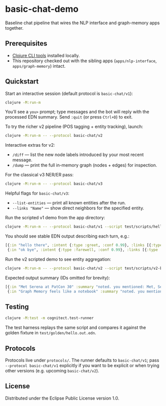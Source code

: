 # basic-chat-demo

Baseline chat pipeline that wires the NLP interface and graph-memory apps together.

## Prerequisites

- [Clojure CLI tools](https://clojure.org/guides/getting_started) installed locally.
- This repository checked out with the sibling apps (`apps/nlp-interface`, `apps/graph-memory`) intact.

## Quickstart

Start an interactive session (default protocol is `basic-chat/v1`):

```bash
clojure -M:run-m
```

You’ll see a `you>` prompt; type messages and the bot will reply with the processed EDN summary. Send `:quit` (or press `Ctrl+D`) to exit.

To try the richer v2 pipeline (POS tagging + entity tracking), launch:

```bash
clojure -M:run-m -- --protocol basic-chat/v2
```

Interactive extras for v2:

- `/diff` — list the new node labels introduced by your most recent message.
- `/dump` — print the full in-memory graph (nodes + edges) for inspection.

For the classical v3 NER/ER pass:

```bash
clojure -M:run-m -- --protocol basic-chat/v3
```

Helpful flags for `basic-chat/v3`:

- `--list-entities` — print all known entities after the run.
- `--links "Name"` — show direct neighbors for the specified entity.

Run the scripted v1 demo from the app directory:

```bash
clojure -M:run-m -- --protocol basic-chat/v1 --script test/scripts/hello.edn
```

You should see stable EDN output describing each turn, e.g.:

```clojure
[{:in "hello there", :intent {:type :greet, :conf 0.99}, :links [{:type :derives}]}
 {:in "ok bye", :intent {:type :farewell, :conf 0.99}, :links [{:type :derives}]}]
```

Run the v2 scripted demo to see entity aggregation:

```bash
clojure -M:run-m -- --protocol basic-chat/v2 --script test/scripts/v2-basic.edn
```

Expected output summary (IDs omitted for brevity):

```clojure
[{:in "Met Serena at PatCon 30" :summary "noted. you mentioned: Met, Serena, at, PatCon, 30, Met Serena."}
 {:in "Graph Memory feels like a notebook" :summary "noted. you mentioned: Met, Serena, at, PatCon, 30, Met Serena, Graph, Memory, feels, like, a, notebook, Graph Memory."}]
```
## Testing

```bash
clojure -M:test -m cognitect.test-runner
```

The test harness replays the same script and compares it against the golden fixture in `test/golden/hello.out.edn`.

## Protocols

Protocols live under `protocols/`. The runner defaults to `basic-chat/v1`; pass `--protocol basic-chat/v1` explicitly if you want to be explicit or when trying other versions (e.g. upcoming `basic-chat/v2`).

## License

Distributed under the Eclipse Public License version 1.0.
